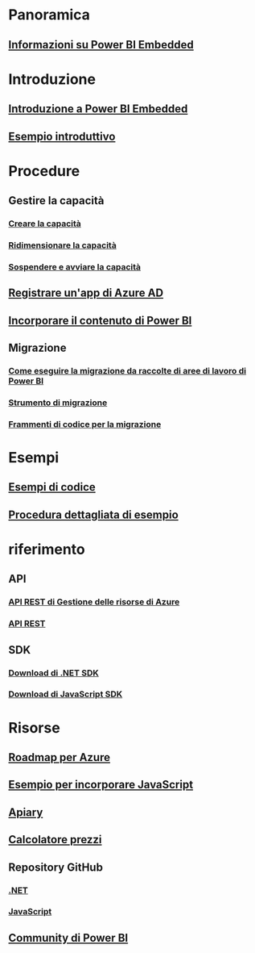 # Panoramica
## [Informazioni su Power BI Embedded](what-is-power-bi-embedded.md)

# Introduzione
## [Introduzione a Power BI Embedded](get-started.md)
## [Esempio introduttivo](https://powerbi.microsoft.com/documentation/powerbi-developer-embed-sample-app-owns-data/)

# Procedure
## Gestire la capacità
### [Creare la capacità](create-capacity.md)
### [Ridimensionare la capacità](scale-capacity.md)
### [Sospendere e avviare la capacità](pause-start.md)
## [Registrare un'app di Azure AD](https://powerbi.microsoft.com/documentation/powerbi-developer-register-app/)
## [Incorporare il contenuto di Power BI](https://powerbi.microsoft.com/documentation/powerbi-developer-embedding-content/)

## Migrazione
### [Come eseguire la migrazione da raccolte di aree di lavoro di Power BI](migrate-from-power-bi-workspace-collections.md)
### [Strumento di migrazione](migrate-tool.md)
### [Frammenti di codice per la migrazione](migrate-code-snippets.md)

# Esempi
## [Esempi di codice](https://github.com/Microsoft/PowerBI-Developer-Samples)
## [Procedura dettagliata di esempio](https://powerbi.microsoft.com/documentation/powerbi-developer-embed-sample-app-owns-data/)

# riferimento
## API
### [API REST di Gestione delle risorse di Azure](https://docs.microsoft.com/rest/api/power-bi-embedded/)
### [API REST](https://msdn.microsoft.com/en-us/library/mt147898.aspx)
## SDK
### [Download di .NET SDK](https://www.nuget.org/packages/Microsoft.PowerBI.Api/)
### [Download di JavaScript SDK](https://www.nuget.org/packages/Microsoft.PowerBI.JavaScript/)

# Risorse
## [Roadmap per Azure](https://azure.microsoft.com/roadmap/?category=intelligence-analytics)
## [Esempio per incorporare JavaScript](https://microsoft.github.io/PowerBI-JavaScript/demo/)
## [Apiary](http://docs.powerbi.apiary.io/)
## [Calcolatore prezzi](https://azure.microsoft.com/pricing/calculator/)
## Repository GitHub
### [.NET](https://github.com/Microsoft/PowerBI-CSharp)
### [JavaScript](https://github.com/Microsoft/PowerBI-JavaScript)
## [Community di Power BI](http://community.powerbi.com/t5/Developer/bd-p/Developer)

